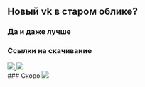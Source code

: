## Новый vk в старом облике?
### Да и даже лучше

### Ссылки на скачивание
<a href="">
  <img src="https://img.shields.io/badge/Google%20Chrome-скачать-green?style=for-the-badge&logo=googlechrome&logoColor=green&link=https://dl.uploadgram.me/6264f64d251f3g?raw">
</a>
<a href="#">
  <img src="https://img.shields.io/badge/Opera-скачать-green?style=for-the-badge&logo=opera&logoColor=red&link=https://dl.uploadgram.me/6264f64d251f3g?raw">
</a>
<br>
### Скоро
<a href="#">
  <img src="https://img.shields.io/badge/FireFox-недоступно-red?style=for-the-badge&logo=firefox&logoColor=orange&link=https://dl.uploadgram.me/6264f64d251f3g?raw">
</a>
